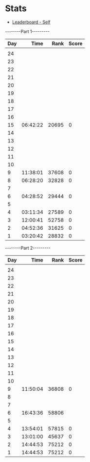 # Stats

- [Leaderboard - Self](https://adventofcode.com/2023/leaderboard/self)

--------Part 1---------

| Day |     Time |  Rank | Score |
| --- | -------: | ----: | ----- |
|     |          |       |       |
| 24  |          |       |       |
| 23  |          |       |       |
| 22  |          |       |       |
| 21  |          |       |       |
| 20  |          |       |       |
| 19  |          |       |       |
| 18  |          |       |       |
| 17  |          |       |       |
| 16  |          |       |       |
| 15  | 06:42:22 | 20695 | 0     |
| 14  |          |       |       |
| 13  |          |       |       |
| 12  |          |       |       |
| 11  |          |       |       |
| 10  |          |       |       |
| 9   | 11:38:01 | 37608 | 0     |
| 8   | 06:28:20 | 32828 | 0     |
| 7   |          |       |       |
| 6   | 04:28:52 | 29444 | 0     |
| 5   |          |       |       |
| 4   | 03:11:34 | 27589 | 0     |
| 3   | 12:00:41 | 52758 | 0     |
| 2   | 04:52:36 | 31625 | 0     |
| 1   | 03:20:42 | 28832 | 0     |

--------Part 2---------

| Day |     Time |  Rank | Score |
| --- | -------: | ----: | ----- |
|     |          |       |       |
| 24  |          |       |       |
| 23  |          |       |       |
| 22  |          |       |       |
| 21  |          |       |       |
| 20  |          |       |       |
| 19  |          |       |       |
| 18  |          |       |       |
| 17  |          |       |       |
| 16  |          |       |       |
| 15  |          |       |       |
| 14  |          |       |       |
| 13  |          |       |       |
| 12  |          |       |       |
| 11  |          |       |       |
| 10  |          |       |       |
| 9   | 11:50:04 | 36808 | 0     |
| 8   |          |       |       |
| 7   |          |       |       |
| 6   | 16:43:36 | 58806 |       |
| 5   |          |       |       |
| 4   | 13:54:01 | 57815 | 0     |
| 3   | 13:01:00 | 45637 | 0     |
| 2   | 14:44:53 | 75212 | 0     |
| 1   | 14:44:53 | 75212 | 0     |
